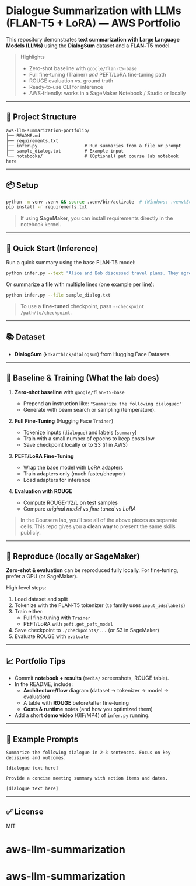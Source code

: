 
# Dialogue Summarization with LLMs (FLAN-T5 + LoRA) — AWS Portfolio

This repository demonstrates **text summarization with Large Language Models (LLMs)** using the
**DialogSum** dataset and a **FLAN‑T5** model.

> Highlights
> - Zero‑shot baseline with `google/flan-t5-base`
> - Full fine‑tuning (Trainer) *and* PEFT/LoRA fine‑tuning path
> - ROUGE evaluation vs. ground truth
> - Ready‑to‑use CLI for inference
> - AWS‑friendly: works in a SageMaker Notebook / Studio or locally

---

## 🧱 Project Structure

```
aws-llm-summarization-portfolio/
├── README.md
├── requirements.txt
├── infer.py                  # Run summaries from a file or prompt
├── sample_dialog.txt         # Example input
└── notebooks/                # (Optional) put course lab notebook here
```

---

## 📦 Setup

```bash
python -m venv .venv && source .venv/bin/activate  # (Windows: .venv\Scripts\activate)
pip install -r requirements.txt
```

> If using **SageMaker**, you can install requirements directly in the notebook kernel.

---

## 🚀 Quick Start (Inference)

Run a quick summary using the base FLAN‑T5 model:

```bash
python infer.py --text "Alice and Bob discussed travel plans. They agreed to meet Friday and book tickets."
```

Or summarize a file with multiple lines (one example per line):

```bash
python infer.py --file sample_dialog.txt
```

> To use a **fine‑tuned** checkpoint, pass `--checkpoint /path/to/checkpoint`.

---

## 📚 Dataset

- **DialogSum** (`knkarthick/dialogsum`) from Hugging Face Datasets.

---

## 🔧 Baseline & Training (What the lab does)

1. **Zero‑shot baseline** with `google/flan-t5-base`
   - Prepend an instruction like: `"Summarize the following dialogue:"`
   - Generate with beam search or sampling (temperature).

2. **Full Fine‑Tuning** (Hugging Face `Trainer`)
   - Tokenize inputs (`dialogue`) and labels (`summary`)
   - Train with a small number of epochs to keep costs low
   - Save checkpoint locally or to S3 (if in AWS)

3. **PEFT/LoRA Fine‑Tuning**
   - Wrap the base model with LoRA adapters
   - Train adapters only (much faster/cheaper)
   - Load adapters for inference

4. **Evaluation with ROUGE**
   - Compute ROUGE‑1/2/L on test samples
   - Compare *original model* vs *fine‑tuned* vs *LoRA*

> In the Coursera lab, you’ll see all of the above pieces as separate cells. This repo gives you a **clean way** to present the same skills publicly.

---

## 🧪 Reproduce (locally or SageMaker)

**Zero‑shot & evaluation** can be reproduced fully locally. For fine‑tuning, prefer a GPU (or SageMaker).

High‑level steps:
1. Load dataset and split
2. Tokenize with the FLAN‑T5 tokenizer (`t5` family uses `input_ids`/`labels`)
3. Train either:
   - Full fine‑tuning with `Trainer`
   - PEFT/LoRA with `peft.get_peft_model`
4. Save checkpoint to `./checkpoints/...` (or S3 in SageMaker)
5. Evaluate ROUGE with `evaluate`

---

## 📈 Portfolio Tips

- Commit **notebook + results** (`media/` screenshots, ROUGE table).
- In the README, include:
  - **Architecture/flow** diagram (dataset → tokenizer → model → evaluation)
  - A table with **ROUGE** before/after fine‑tuning
  - **Costs & runtime** notes (and how you optimized them)
- Add a short **demo video** (GIF/MP4) of `infer.py` running.

---

## 🧩 Example Prompts

```
Summarize the following dialogue in 2-3 sentences. Focus on key decisions and outcomes.

[dialogue text here]
```

```
Provide a concise meeting summary with action items and dates.

[dialogue text here]
```

---

## ✅ License

MIT
# aws-llm-summarization
# aws-llm-summarization
